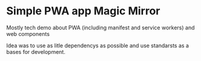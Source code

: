 # Simple PWA app Magic Mirror

Mostly tech demo about PWA (including manifest and service workers) and web components

Idea was to use as litle dependencys as possible and use standarsts as a bases for development.
